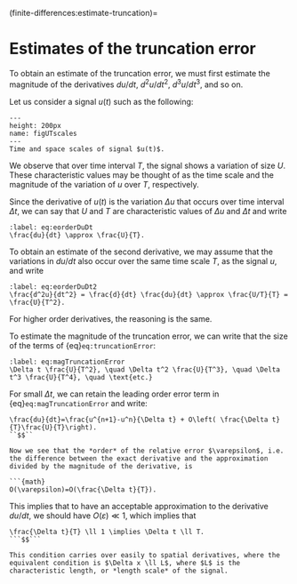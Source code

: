 (finite-differences:estimate-truncation)=
# Estimates of the truncation error

To obtain an estimate of the truncation error, we must first estimate the magnitude of the derivatives $du/dt$, $d^2u/dt^2$, $d^3u/dt^3$, and so on. 

Let us consider a signal $u(t)$ such as the following:

```{figure} UTscales.png
---
height: 200px
name: figUTscales
---
Time and space scales of signal $u(t)$.
```

We observe that over time interval $T$, the signal shows a variation of size $U$. These characteristic values may be thought of as the time scale and the magnitude of the variation of $u$ over $T$, respectively. 

Since the derivative of $u(t)$ is the variation $\Delta u$ that occurs over time interval $\Delta t$, we can say that $U$ and $T$ are characteristic values of $\Delta u$ and $\Delta t$ and write

```{math}
:label: eq:eorderDuDt
\frac{du}{dt} \approx \frac{U}{T}.
```

To obtain an estimate of the second derivative, we may assume that the variations in $du/dt$ also occur over the same time scale $T$, as the signal $u$, and write

```{math}
:label: eq:eorderDuDt2
\frac{d^2u}{dt^2} = \frac{d}{dt} \frac{du}{dt} \approx \frac{U/T}{T} = \frac{U}{T^2}.
```

For higher order derivatives, the reasoning is the same. 

To estimate the magnitude of the truncation error, we can write that the size of the terms of {eq}`eq:truncationError`: 

```{math}
:label: eq:magTruncationError
\Delta t \frac{U}{T^2}, \quad \Delta t^2 \frac{U}{T^3}, \quad \Delta t^3 \frac{U}{T^4}, \quad \text{etc.}
```

For small $\Delta t$, we can retain the leading order error term in {eq}`eq:magTruncationError` and write:

```{math}
\frac{du}{dt}=\frac{u^{n+1}-u^n}{\Delta t} + O\left( \frac{\Delta t}{T}\frac{U}{T}\right).
``$$``

Now we see that the *order* of the relative error $\varepsilon$, i.e. the difference between the exact derivative and the approximation divided by the magnitude of the derivative, is

```{math}
O(\varepsilon)=O(\frac{\Delta t}{T}).
``` 

This implies that to have an acceptable approximation to the derivative $du/dt$, we should have $O(\varepsilon)\ll 1$, which implies that

```{math}
\frac{\Delta t}{T} \ll 1 \implies \Delta t \ll T.
```$$```

This condition carries over easily to spatial derivatives, where the equivalent condition is $\Delta x \ll L$, where $L$ is the characteristic length, or *length scale* of the signal. 
